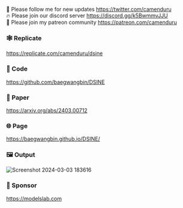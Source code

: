 🐣 Please follow me for new updates https://twitter.com/camenduru <br />
🔥 Please join our discord server https://discord.gg/k5BwmmvJJU <br />
🥳 Please join my patreon community https://patreon.com/camenduru <br />

### 🕸 Replicate
https://replicate.com/camenduru/dsine

### 🧬 Code
https://github.com/baegwangbin/DSINE

### 📄 Paper
https://arxiv.org/abs/2403.00712

### 🌐 Page
https://baegwangbin.github.io/DSINE/

### 🖼 Output
![Screenshot 2024-03-03 183616](https://github.com/camenduru/DSINE-replicate/assets/54370274/ad30c669-f2e8-4709-9a12-8dea99ebf8ec)

### 🏢 Sponsor
https://modelslab.com
